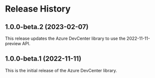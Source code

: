 # Release History

## 1.0.0-beta.2 (2023-02-07)
This release updates the Azure DevCenter library to use the 2022-11-11-preview API.

## 1.0.0-beta.1 (2022-11-11)
This is the initial release of the Azure DevCenter library.
